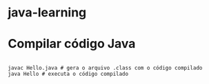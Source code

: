 # java-learning

# Compilar código Java
```shell

javac Hello.java # gera o arquivo .class com o código compilado
java Hello # executa o código compilado

```